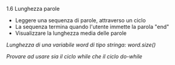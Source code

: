 1.6 Lunghezza parole

* Leggere una sequenza di parole, attraverso un ciclo
* La sequenza termina quando l'utente immette la parola "end"
* Visualizzare la lunghezza media delle parole

_Lunghezza di una variabile word di tipo stringa: word.size()_

_Provare ad usare sia il ciclo while che il ciclo do-while_
